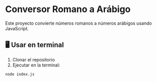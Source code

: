 # Conversor Romano a Arábigo

Este proyecto convierte números romanos a números arábigos usando JavaScript.

## 🖥️ Usar en terminal

1. Clonar el repositorio
2. Ejecutar en la terminal:

```bash
node index.js
